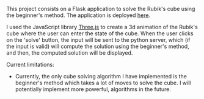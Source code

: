 This project consists on a Flask application to solve the Rubik's cube using the beginner's method.
The application is deployed <a href="https://rubikscubewebapp.herokuapp.com/"> here</a>.

I used the JavaScript library <a href="https://threejs.org/">Three.js</a> to create 
a 3d animation of the Rubik's cube where the user can enter the state of the cube. 
When the user clicks on the 'solve' button, the input will be sent to the python server, which (if the
input is valid) will compute the solution using the beginner's method, and then, the computed solution 
will be displayed. 

Current limitations:
- Currently, the only cube solving algorithm I have implemented is the beginner's method which takes a lot of moves to solve the cube. I will potentially implement more powerful, algorithms in the future.
